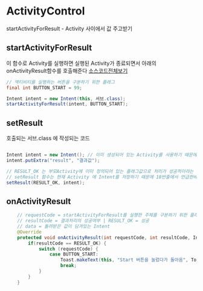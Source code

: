 # ActivityControl
startActivityForResult - Activity 사이에서 값 주고받기

## startActivityForResult

이 함수로 Activity를 실행하면 실행된 Activity가 종료되면서 아래의 onActivityResult함수를 호출해준다 [소스코드전체보기](https://github.com/iNusz/ActivityControl/blob/master/app/src/main/java/com/seunghoshin/android/activitycontrol/MainActivity.java)

```java
// 액티비티를 실행하는 버튼을 구분하기 위한 플래그
final int BUTTON_START = 99;

Intent intent = new Intent(this, 서브.class);
startActivityForResult(intent, BUTTON_START);
```


## setResult

호출되는 서브.class 에 작성되는 코드       
```java

Intent intent = new Intent(); // 이미 생성되어 있는 Activity를 사용하기 때문에 Context를 필요로하지 않는다.
intent.putExtra("result", "결과값");

// RESULT_OK 는 부모Activity에 이미 정의되어 있는 플래그값으로 처리가 성공적이라는 것을 의미한다
// setResult 함수는 현재 Activity 에 Intent를 저장하기 때문에 18번줄에서 언급한바와 같이 Context 를 따로 필요로 하지 않는다.
setResult(RESULT_OK, intent);
```

## onActivityResult
```java
    // requestCode = startActivityForResult를 실행한 주체를 구분하기 위한 플래그
    // resultCode = 결과처리의 성공여부 | RESULT_OK = 성공
    // data = 돌려받은 값이 담겨있는 Intent
    @Override
    protected void onActivityResult(int requestCode, int resultCode, Intent data) {
        if(resultCode == RESULT_OK) {
            switch (requestCode) {
                case BUTTON_START:
                    Toast.makeText(this, "Start 버튼을 눌렀다가 돌아옴", Toast.LENGTH_SHORT).show();
                    break;
            }
        }
    }
```
